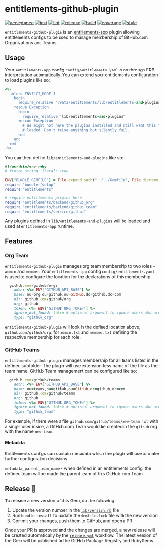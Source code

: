 # entitlements-github-plugin

[![acceptance](https://github.com/github/entitlements-github-plugin/actions/workflows/acceptance.yml/badge.svg)](https://github.com/github/entitlements-github-plugin/actions/workflows/acceptance.yml) [![test](https://github.com/github/entitlements-github-plugin/actions/workflows/test.yml/badge.svg)](https://github.com/github/entitlements-github-plugin/actions/workflows/test.yml) [![lint](https://github.com/github/entitlements-github-plugin/actions/workflows/lint.yml/badge.svg)](https://github.com/github/entitlements-github-plugin/actions/workflows/lint.yml) [![release](https://github.com/github/entitlements-github-plugin/actions/workflows/release.yml/badge.svg)](https://github.com/github/entitlements-github-plugin/actions/workflows/release.yml) [![build](https://github.com/github/entitlements-github-plugin/actions/workflows/build.yml/badge.svg)](https://github.com/github/entitlements-github-plugin/actions/workflows/build.yml) [![coverage](https://img.shields.io/badge/coverage-100%25-success)](https://img.shields.io/badge/coverage-100%25-success) [![style](https://img.shields.io/badge/code%20style-rubocop--github-blue)](https://github.com/github/rubocop-github)

`entitlements-github-plugin` is an [entitlements-app](https://github.com/github/entitlements-app) plugin allowing entitlements configs to be used to manage membership of GitHub.com Organizations and Teams.

## Usage

Your `entitlements-app` config `config/entitlements.yaml` runs through ERB interpretation automatically. You can extend your entitlements configuration to load plugins like so:

```ruby
<%-
  unless ENV['CI_MODE']
    begin
      require_relative "/data/entitlements/lib/entitlements-and-plugins"
    rescue Exception
      begin
        require_relative "lib/entitlements-and-plugins"
      rescue Exception
        # We might not have the plugins installed and still want this file to be
        # loaded. Don't raise anything but silently fail.
      end
    end
  end
-%>
```

You can then define `lib/entitlements-and-plugins` like so:

```ruby
#!/usr/bin/env ruby
# frozen_string_literal: true

ENV["BUNDLE_GEMFILE"] = File.expand_path("../../Gemfile", File.dirname(__FILE__))
require "bundler/setup"
require "entitlements"

# require entitlements plugins here
require "entitlements/backend/github_org"
require "entitlements/backend/github_team"
require "entitlements/service/github"
```

Any plugins defined in `lib/entitlements-and-plugins` will be loaded and used at `entitlements-app` runtime.

## Features

### Org Team

`entitlements-github-plugin` manages org team membership to two roles - `admin` and `member`. Your `entitlements-app` config `config/entitlements.yaml` is used to configure the location for the declarations of this membership.

```ruby
  github.com/github/org:
    addr: <%= ENV["GITHUB_API_BASE"] %>
    base: ou=org,ou=github,ou=GitHub,dc=github,dc=com
    dir: github.com/github/org
    org: github
    token: <%= ENV["GITHUB_ORG_TOKEN"] %>
    ignore_not_found: false # optional argument to ignore users who are not found in the GitHub instance
    type: "github_org"
```

`entitlements-github-plugin` will look in the defined location above, `github.com/github/org`, for `admin.txt` and `member.txt` defining the respective membership for each role.

### GitHub Teams

`entitlements-github-plugin` manages membership for all teams listed in the defined subfolder. The plugin will use extension-less name of the file as the team name. GitHub Team management can be configured like so:

```ruby
  github.com/github/teams:
    addr: <%= ENV["GITHUB_API_BASE"] %>
    base: ou=teams,ou=github,ou=GitHub,dc=github,dc=com
    dir: github.com/github/teams
    org: github
    token: <%= ENV["GITHUB_ORG_TOKEN"] %>
    ignore_not_found: false # optional argument to ignore users who are not found in the GitHub instance
    type: "github_team"
```

For example, if there were a file `github.com/github/teams/new-team.txt` with a single user inside, a GitHub.com Team would be created in the `github` org with the name `new-team`.

#### Metadata

Entitlements configs can contain metadata which the plugin will use to make further configuration decisions.

`metadata_parent_team_name` - when defined in an entitlements config, the defined team will be made the parent team of this GitHub.com Team.

## Release 🚀

To release a new version of this Gem, do the following:

1. Update the version number in the [`lib/version.rb`](lib/version.rb) file
2. Run `bundle install` to update the `Gemfile.lock` file with the new version
3. Commit your changes, push them to GitHub, and open a PR

Once your PR is approved and the changes are merged, a new release will be created automatically by the [`release.yml`](.github/workflows/release.yml) workflow. The latest version of the Gem will be published to the GitHub Package Registry and RubyGems.
